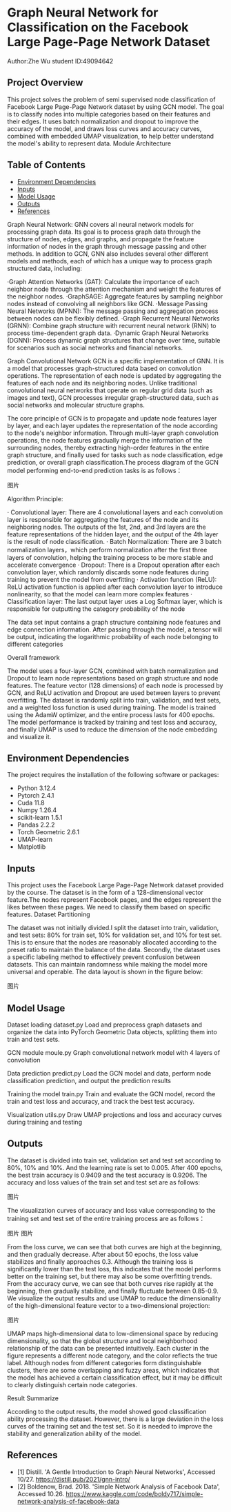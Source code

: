 # Graph Neural Network for Classification on the Facebook Large Page-Page Network Dataset

Author:Zhe Wu
student ID:49094642

## Project Overview
This project solves the problem of semi supervised node classification of Facebook Large Page-Page Network dataset by using GCN model. The goal is to classify nodes into multiple categories based on their features and their edges. It uses batch normalization and dropout to improve the accuracy of the model, and draws loss curves and accuracy curves, combined with embedded UMAP visualization, to help better understand the model's ability to represent data.
Module Architecture

## Table of Contents
- [Environment Dependencies](#environment-dependencies)
- [Inputs](#inputs)
- [Model Usage](#model-usage)
- [Outputs](#outputs)
- [References](#references)

Graph Neural Network:
GNN covers all neural network models for processing graph data. Its goal is to process graph data through the structure of nodes, edges, and graphs, and propagate the feature information of nodes in the graph through message passing and other methods. In addition to GCN, GNN also includes several other different models and methods, each of which has a unique way to process graph structured data, including:

·Graph Attention Networks (GAT): Calculate the importance of each neighbor node through the attention mechanism and weight the features of the neighbor nodes.
·GraphSAGE: Aggregate features by sampling neighbor nodes instead of convolving all neighbors like GCN.
·Message Passing Neural Networks (MPNN): The message passing and aggregation process between nodes can be flexibly defined.
·Graph Recurrent Neural Networks (GRNN): Combine graph structure with recurrent neural network (RNN) to process time-dependent graph data.
·Dynamic Graph Neural Networks (DGNN): Process dynamic graph structures that change over time, suitable for scenarios such as social networks and financial networks.

Graph Convolutional Network
GCN is a specific implementation of GNN. It is a model that processes graph-structured data based on convolution operations. The representation of each node is updated by aggregating the features of each node and its neighboring nodes. Unlike traditional convolutional neural networks that operate on regular grid data (such as images and text), GCN processes irregular graph-structured data, such as social networks and molecular structure graphs.

The core principle of GCN is to propagate and update node features layer by layer, and each layer updates the representation of the node according to the node's neighbor information. Through multi-layer graph convolution operations, the node features gradually merge the information of the surrounding nodes, thereby extracting high-order features in the entire graph structure, and finally used for tasks such as node classification, edge prediction, or overall graph classification.The process diagram of the GCN model performing end-to-end prediction tasks is as follows：

图片

Algorithm Principle:

· Convolutional layer: There are 4 convolutional layers and each convolution layer is responsible for aggregating the features of the node and its neighboring nodes. The outputs of the 1st, 2nd, and 3rd layers are the feature representations of the hidden layer, and the output of the 4th layer is the result of node classification.
· Batch Normalization: There are 3 batch normalization layers，which perform normalization after the first three layers of convolution, helping the training process to be more stable and accelerate convergence
· Dropout: There is a Dropout operation after each convolution layer, which randomly discards some node features during training to prevent the model from overfitting
· Activation function (ReLU): ReLU activation function is applied after each convolution layer to introduce nonlinearity, so that the model can learn more complex features
· Classification layer: The last output layer uses a Log Softmax layer, which is responsible for outputting the category probability of the node

The data set input contains a graph structure containing node features and edge connection information. After passing through the model, a tensor will be output, indicating the logarithmic probability of each node belonging to different categories

Overall framework

The model uses a four-layer GCN, combined with batch normalization and Dropout to learn node representations based on graph structure and node features. The feature vector (128 dimensions) of each node is processed by GCN, and ReLU activation and Dropout are used between layers to prevent overfitting. The dataset is randomly split into train, validation, and test sets, and a weighted loss function is used during training. The model is trained using the AdamW optimizer, and the entire process lasts for 400 epochs. The model performance is tracked by training and test loss and accuracy, and finally UMAP is used to reduce the dimension of the node embedding and visualize it.

## Environment Dependencies
The project requires the installation of the following software or packages:
- Python 3.12.4
- Pytorch 2.4.1
- Cuda 11.8 
- Numpy 1.26.4
- scikit-learn 1.5.1
- Pandas 2.2.2
- Torch Geometric 2.6.1
- UMAP-learn
- Matplotlib

## Inputs

This project uses the Facebook Large Page-Page Network dataset provided by the course. The dataset is in the form of a 128-dimensional vector feature.The nodes represent Facebook pages, and the edges represent the likes between these pages. We need to classify them based on specific features.
Dataset Partitioning  

The dataset was not initially divided.I split the dataset into train, validation, and test sets: 80% for train set, 10% for validation set, and 10% for test set. This is to ensure that the nodes are reasonably allocated according to the preset ratio to maintain the balance of the data. Secondly, the dataset uses a specific labeling method to effectively prevent confusion between datasets. This can maintain randomness while making the model more universal and operable. The data layout is shown in the figure below:

图片

## Model Usage
Dataset loading
dataset.py
Load and preprocess graph datasets and organize the data into PyTorch Geometric Data objects, splitting them into train and test sets.

GCN module
moule.py
Graph convolutional network model with 4 layers of convolution

Data prediction
predict.py
Load the GCN model and data, perform node classification prediction, and output the prediction results

Training the model
train.py
Train and evaluate the GCN model, record the train and test loss and accuracy, and track the best test accuracy.

Visualization
utils.py
Draw UMAP projections and loss and accuracy curves during training and testing

## Outputs
The dataset is divided into train set, validation set and test set according to 80%, 10% and 10%. And the learning rate is set to 0.005. After 400 epochs, the best train accuracy is 0.9409 and the test accuracy is 0.9206. The accuracy and loss values of the train set and test set are as follows:

图片

The visualization curves of accuracy and loss value corresponding to the training set and test set of the entire training process are as follows：

图片
图片

From the loss curve, we can see that both curves are high at the beginning, and then gradually decrease. After about 50 epochs, the loss value stabilizes and finally approaches 0.3. Although the training loss is significantly lower than the test loss, this indicates that the model performs better on the training set, but there may also be some overfitting trends.
From the accuracy curve, we can see that both curves rise rapidly at the beginning, then gradually stabilize, and finally fluctuate between 0.85-0.9. 
We visualize the output results and use UMAP to reduce the dimensionality of the high-dimensional feature vector to a two-dimensional projection:

图片

UMAP maps high-dimensional data to low-dimensional space by reducing dimensionality, so that the global structure and local neighborhood relationship of the data can be presented intuitively. Each cluster in the figure represents a different node category, and the color reflects the true label. Although nodes from different categories form distinguishable clusters, there are some overlapping and fuzzy areas, which indicates that the model has achieved a certain classification effect, but it may be difficult to clearly distinguish certain node categories.

Result Summarize

According to the output results, the model showed good classification ability processing the dataset. However, there is a large deviation in the loss curves of the training set and the test set. So it is needed to improve the stability and generalization ability of the model.

## References
- [1] Distill. 'A Gentle Introduction to Graph Neural Networks', Accessed 10/27. https://distill.pub/2021/gnn-intro/
- [2] Boldenow, Brad. 2018. 'Simple Network Analysis of Facebook Data', Accessed 10.26. https://www.kaggle.com/code/boldy717/simple-network-analysis-of-facebook-data



